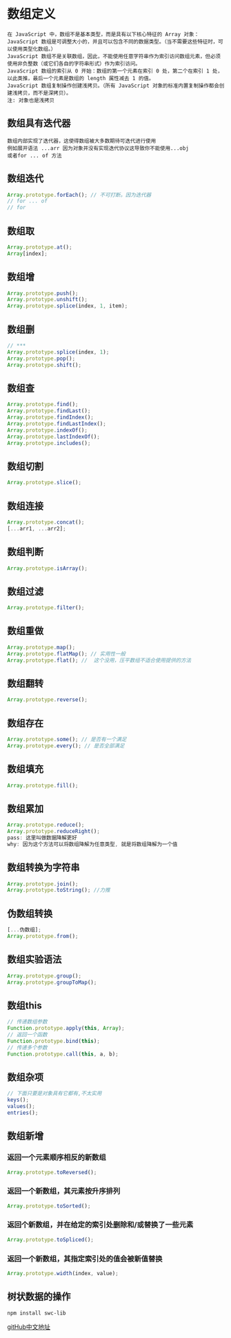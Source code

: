 # 数组定义

```
在 JavaScript 中，数组不是基本类型，而是具有以下核心特征的 Array 对象：
JavaScript 数组是可调整大小的，并且可以包含不同的数据类型。（当不需要这些特征时，可以使用类型化数组。）
JavaScript 数组不是关联数组，因此，不能使用任意字符串作为索引访问数组元素，但必须使用非负整数（或它们各自的字符串形式）作为索引访问。
JavaScript 数组的索引从 0 开始：数组的第一个元素在索引 0 处，第二个在索引 1 处，以此类推，最后一个元素是数组的 length 属性减去 1 的值。
JavaScript 数组复制操作创建浅拷贝。（所有 JavaScript 对象的标准内置复制操作都会创建浅拷贝，而不是深拷贝）。
注: 对象也是浅拷贝
```

## 数组具有迭代器

```
数组内部实现了迭代器，这使得数组被大多数期待可迭代进行使用
例如展开语法 ...arr 因为对象并没有实现迭代协议这导致你不能使用...obj
或者for ... of 方法
```

## 数组迭代

```js
Array.prototype.forEach(); // 不可打断。因为迭代器
// for ... of
// for
``` 

## 数组取

```js
Array.prototype.at();
Array[index];
```

## 数组增

```js
Array.prototype.push();
Array.prototype.unshift();
Array.prototype.splice(index, 1, item);
```

## 数组删

```js
// ***
Array.prototype.splice(index, 1);
Array.prototype.pop();
Array.prototype.shift();
```

## 数组查

```js
Array.prototype.find();
Array.prototype.findLast();
Array.prototype.findIndex();
Array.prototype.findLastIndex();
Array.prototype.indexOf();
Array.prototype.lastIndexOf();
Array.prototype.includes();
```

## 数组切割

```js
Array.prototype.slice(); 
```

## 数组连接

```js
Array.prototype.concat(); 
[...arr1, ...arr2];
```

## 数组判断

```js
Array.prototype.isArray(); 
```

## 数组过滤

```js
Array.prototype.filter(); 
```

## 数组重做

```js
Array.prototype.map(); 
Array.prototype.flatMap(); // 实用性一般
Array.prototype.flat(); //  这个没用，压平数组不适合使用提供的方法
```

## 数组翻转

```js
Array.prototype.reverse();
```

## 数组存在

```js
Array.prototype.some(); // 是否有一个满足
Array.prototype.every(); // 是否全部满足
```

## 数组填充

```js
Array.prototype.fill();
```

## 数组累加

```js
Array.prototype.reduce();
Array.prototype.reduceRight();
pass: 这里叫做数据降解更好 
why: 因为这个方法可以将数组降解为任意类型, 就是将数组降解为一个值
```

## 数组转换为字符串

```js
Array.prototype.join(); 
Array.prototype.toString(); //力推
```

## 伪数组转换

```js
[...伪数组];
Array.prototype.from();
```

## 数组实验语法

```js
Array.prototype.group();
Array.prototype.groupToMap();
```

## 数组this

```js
// 传递数组参数
Function.prototype.apply(this, Array);
// 返回一个函数
Function.prototype.bind(this);
// 传递多个参数
Function.prototype.call(this, a, b);
```

## 数组杂项

```js
// 下面只要是对象具有它都有,不太实用
keys();
values();
entries();
```

## 数组新增

### 返回一个元素顺序相反的新数组
    
```js
Array.prototype.toReversed();
```

### 返回一个新数组，其元素按升序排列

```js
Array.prototype.toSorted();
```

### 返回个新数组，并在给定的索引处删除和/或替换了一些元素

```js
Array.prototype.toSpliced();
```

### 返回一个新数组，其指定索引处的值会被新值替换
```js
Array.prototype.width(index, value);
```

## 树状数据的操作

```shell
npm install swc-lib
```
[gitHub中文地址](https://www.npmjs.com/package/swc-lib)
